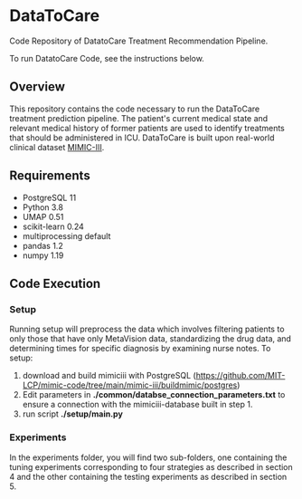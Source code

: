 # DataToCare
Code Repository of DatatoCare Treatment Recommendation Pipeline.  

To run DatatoCare Code, see the instructions below.

## Overview
This repository contains the code necessary to run the DataToCare treatment prediction pipeline. 
The patient's current medical state and relevant medical history of former patients are used to identify treatments that should be administered in ICU. 
DataToCare is built upon real-world clinical dataset [MIMIC-III](https://mimic.physionet.org/).

## Requirements
- PostgreSQL 11
- Python 3.8
- UMAP 0.51
- scikit-learn 0.24
- multiprocessing default
- pandas 1.2
- numpy 1.19

## Code Execution

### Setup
Running setup will preprocess the data which involves filtering patients to only those that have only MetaVision data, standardizing the drug data, and determining times for specific diagnosis by examining nurse notes.
To setup:
1) download and build mimiciii with PostgreSQL (https://github.com/MIT-LCP/mimic-code/tree/main/mimic-iii/buildmimic/postgres)
2) Edit parameters in **./common/databse_connection_parameters.txt** to ensure a connection with the mimiciii-database built in step 1. 
2) run script **./setup/main.py**

### Experiments
In the experiments folder, you will find two sub-folders, one containing the tuning experiments corresponding to four strategies as described in section 4 and the other containing the testing experiments as described in section 5.

